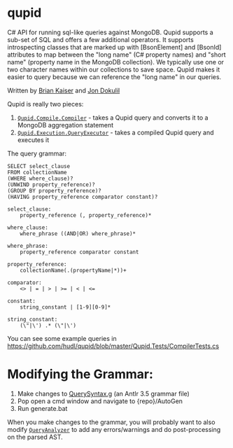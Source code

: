 qupid
=====

C# API for running sql-like queries against MongoDB. Qupid supports a sub-set of SQL and offers a few additional operators. It supports introspecting
classes that are marked up with [BsonElement] and [BsonId] attributes to map between the "long name" (C# property names) and "short name" (property
name in the MongoDB collection). We typically use one or two character names within our collections to save space. Qupid makes it easier to query
because we can reference the "long name" in our queries.

Written by [Brian Kaiser](https://github.com/Briankaiser) and [Jon Dokulil](https://github.com/agilejon)

Qupid is really two pieces:

1. [```Qupid.Compile.Compiler```](https://github.com/hudl/qupid/blob/master/Qupid/Compile/Compiler.cs) - takes a Qupid query and converts it to a MongoDB aggregation statement
2. [```Qupid.Execution.QueryExecutor```](https://github.com/hudl/qupid/blob/master/Qupid/Execution/QueryExecutor.cs) - takes a compiled Qupid query and executes it

The query grammar:
```
SELECT select_clause
FROM collectionName
(WHERE where_clause)?
(UNWIND property_reference)?
(GROUP BY property_reference)?
(HAVING property_reference comparator constant)?

select_clause:
	property_reference (, property_reference)*

where_clause:
	where_phrase ((AND|OR) where_phrase)*

where_phrase:
	property_reference comparator constant

property_reference:
	collectionName(.(propertyName|*))+

comparator:
	<> | = | > | >= | < | <=

constant:
	string_constant | [1-9][0-9]*

string_constant:
	(\"|\') .* (\"|\')
```

You can see some example queries in https://github.com/hudl/qupid/blob/master/Qupid.Tests/CompilerTests.cs


Modifying the Grammar:
====
1. Make changes to [QuerySyntax.g](https://github.com/hudl/qupid/blob/master/Qupid/AutoGen/QuerySyntax.g) (an Antlr 3.5 grammar file)
2. Pop open a cmd window and navigate to {repo}/AutoGen
3. Run generate.bat

When you make changes to the grammar, you will probably want to also modify [```QueryAnalyzer```](https://github.com/hudl/qupid/blob/master/Qupid/Compile/QueryAnalyzer.cs) to add any errors/warnings and do post-processing on the parsed AST.

